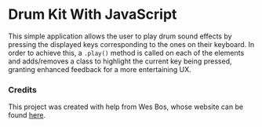 # Drum Kit With JavaScript

This simple application allows the user to play drum sound effects by pressing the displayed keys corresponding to the ones on their keyboard. In order to achieve this, a ```.play()``` method is called on each of the elements and adds/removes a class to highlight the current key being pressed, granting enhanced feedback for a more entertaining UX.

### Credits

This project was created with help from Wes Bos, whose website can be found [here](https://wesbos.com/).